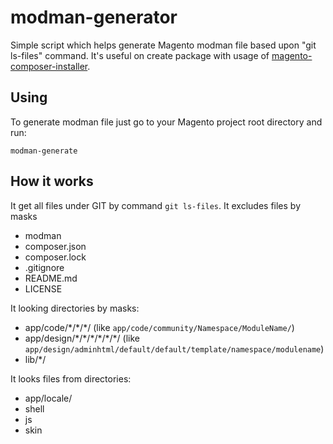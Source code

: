 # modman-generator
Simple script which helps generate Magento modman file based upon "git ls-files" command. It's useful on create package with usage of [magento-composer-installer](https://github.com/magento-hackathon/magento-composer-installer).

## Using
To generate modman file just go to your Magento project root directory and run:

    modman-generate

## How it works
It get all files under GIT by command `git ls-files`.
It excludes files by masks
- modman
- composer.json
- composer.lock
- .gitignore
- README.md
- LICENSE

It looking directories by masks:
- app/code/\*/\*/\*/
(like `app/code/community/Namespace/ModuleName/`)
- app/design/\*/\*/\*/\*/\*/\*/ (like `app/design/adminhtml/default/default/template/namespace/modulename`)
- lib/\*/

It looks files from directories:
- app/locale/
- shell
- js
- skin

